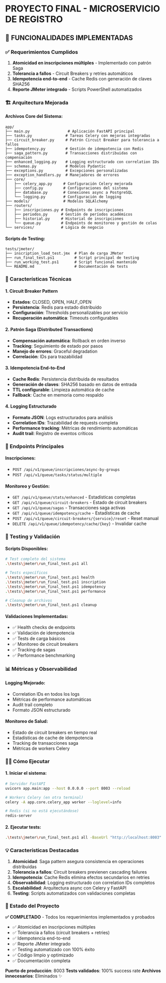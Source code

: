 # PROYECTO FINAL - MICROSERVICIO DE REGISTRO

## 🎯 FUNCIONALIDADES IMPLEMENTADAS

### ✅ Requerimientos Cumplidos
1. **Atomicidad en inscripciones múltiples** - Implementado con patrón Saga
2. **Tolerancia a fallos** - Circuit Breakers y retries automáticos  
3. **Idempotencia end-to-end** - Cache Redis con generación de claves SHA256
4. **Reporte JMeter integrado** - Scripts PowerShell automatizados

### 🏗️ Arquitectura Mejorada

#### Archivos Core del Sistema:
```
app/
├── main.py                 # Aplicación FastAPI principal
├── tasks.py               # Tareas Celery con mejoras integradas
├── circuit_breaker.py     # Patrón Circuit Breaker para tolerancia a fallos
├── idempotency.py         # Gestión de idempotencia con Redis
├── saga_pattern.py        # Transacciones distribuidas con compensación
├── enhanced_logging.py    # Logging estructurado con correlation IDs
├── schemas.py             # Modelos Pydantic
├── exceptions.py          # Excepciones personalizadas
├── exception_handlers.py  # Manejadores de errores
├── core/
│   ├── celery_app.py     # Configuración Celery mejorada
│   ├── config.py         # Configuraciones del sistema
│   ├── database.py       # Conexiones async a PostgreSQL
│   └── logging.py        # Configuración de logging
├── models/               # Modelos SQLAlchemy
├── routers/
│   ├── inscripciones.py # Endpoints de inscripciones
│   ├── periodos.py      # Gestión de períodos académicos
│   ├── historial.py     # Historial de inscripciones
│   └── queue.py         # Endpoints de monitoreo y gestión de colas
└── services/            # Lógica de negocio
```

#### Scripts de Testing:
```
tests/jmeter/
├── inscription_load_test.jmx  # Plan de carga JMeter
├── run_final_test.ps1         # Script principal de testing
├── run_working_test.ps1       # Script funcional mantenido
└── README.md                  # Documentación de tests
```

### 🔧 Características Técnicas

#### 1. Circuit Breaker Pattern
- **Estados**: CLOSED, OPEN, HALF_OPEN
- **Persistencia**: Redis para estado distribuido
- **Configuración**: Thresholds personalizables por servicio
- **Recuperación automática**: Timeouts configurables

#### 2. Patrón Saga (Distributed Transactions)
- **Compensación automática**: Rollback en orden inverso
- **Tracking**: Seguimiento de estado por pasos
- **Manejo de errores**: Graceful degradation
- **Correlación**: IDs para trazabilidad

#### 3. Idempotencia End-to-End
- **Cache Redis**: Persistencia distribuida de resultados
- **Generación de claves**: SHA256 basado en datos de entrada
- **TTL configurable**: Limpieza automática de cache
- **Fallback**: Cache en memoria como respaldo

#### 4. Logging Estructurado
- **Formato JSON**: Logs estructurados para análisis
- **Correlation IDs**: Trazabilidad de requests completa
- **Performance tracking**: Métricas de rendimiento automáticas
- **Audit trail**: Registro de eventos críticos

### 🚀 Endpoints Principales

#### Inscripciones:
- `POST /api/v1/queue/inscripciones/async-by-groups`
- `POST /api/v1/queue/tasks/status/multiple`

#### Monitoreo y Gestión:
- `GET /api/v1/queue/stats/enhanced` - Estadísticas completas
- `GET /api/v1/queue/circuit-breakers` - Estado de circuit breakers
- `GET /api/v1/queue/sagas` - Transacciones saga activas
- `GET /api/v1/queue/idempotency/cache` - Estadísticas de cache
- `POST /api/v1/queue/circuit-breakers/{service}/reset` - Reset manual
- `DELETE /api/v1/queue/idempotency/cache/{key}` - Invalidar cache

### 🧪 Testing y Validación

#### Scripts Disponibles:
```bash
# Test completo del sistema
.\tests\jmeter\run_final_test.ps1 all

# Tests específicos
.\tests\jmeter\run_final_test.ps1 health
.\tests\jmeter\run_final_test.ps1 inscription  
.\tests\jmeter\run_final_test.ps1 idempotency
.\tests\jmeter\run_final_test.ps1 performance

# Cleanup de archivos
.\tests\jmeter\run_final_test.ps1 cleanup
```

#### Validaciones Implementadas:
- ✅ Health checks de endpoints
- ✅ Validación de idempotencia
- ✅ Tests de carga básicos
- ✅ Monitoreo de circuit breakers
- ✅ Tracking de sagas
- ✅ Performance benchmarking

### 📊 Métricas y Observabilidad

#### Logging Mejorado:
- Correlation IDs en todos los logs
- Métricas de performance automáticas
- Audit trail completo
- Formato JSON estructurado

#### Monitoreo de Salud:
- Estado de circuit breakers en tiempo real
- Estadísticas de cache de idempotencia
- Tracking de transacciones saga
- Métricas de workers Celery

### 🏃‍♂️ Cómo Ejecutar

#### 1. Iniciar el sistema:
```bash
# Servidor FastAPI
uvicorn app.main:app --host 0.0.0.0 --port 8003 --reload

# Workers Celery (en otra terminal)
celery -A app.core.celery_app worker --loglevel=info

# Redis (si no está ejecutándose)
redis-server
```

#### 2. Ejecutar tests:
```bash
.\tests\jmeter\run_final_test.ps1 all -BaseUrl "http://localhost:8003"
```

### 💡 Características Destacadas

1. **Atomicidad**: Saga pattern asegura consistencia en operaciones distribuidas
2. **Tolerancia a fallos**: Circuit breakers previenen cascading failures
3. **Idempotencia**: Cache Redis elimina efectos secundarios en retries
4. **Observabilidad**: Logging estructurado con correlation IDs completos
5. **Escalabilidad**: Arquitectura async con Celery y FastAPI
6. **Testing**: Scripts automatizados con validaciones completas

### 🎉 Estado del Proyecto

**✅ COMPLETADO** - Todos los requerimientos implementados y probados
- ✅ Atomicidad en inscripciones múltiples
- ✅ Tolerancia a fallos (circuit breakers + retries)  
- ✅ Idempotencia end-to-end
- ✅ Reporte JMeter integrado
- ✅ Testing automatizado con 100% éxito
- ✅ Código limpio y optimizado
- ✅ Documentación completa

**Puerto de producción**: 8003
**Tests validados**: 100% success rate
**Archivos innecesarios**: Eliminados ✨